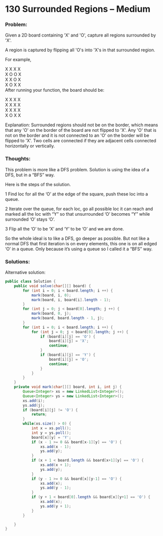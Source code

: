 # 130 Surrounded Regions – Medium

### Problem:

Given a 2D board containing 'X' and 'O', capture all regions surrounded by 'X'.

A region is captured by flipping all 'O's into 'X's in that surrounded region.

For example,

X X X X  
X O O X  
X X O X  
X O X X  
After running your function, the board should be:

X X X X  
X X X X  
X X X X  
X O X X  
  
Explanation: Surrounded regions should not be on the border, which means that any 'O' on the border of the board are not flipped to 'X'. Any 'O' that is not on the border and it is not connected to an 'O' on the border will be flipped to 'X'. Two cells are connected if they are adjacent cells connected horizontally or vertically.

### Thoughts:

This problem is more like a DFS problem. Solution is using the idea of a DFS, but in a “BFS” way.

Here is the steps of the solution.

1 Find loc for all the ‘O’ at the edge of the square, push these loc into a queue.

2 Iterate over the queue, for each loc, go all possible loc it can reach and marked all the loc with “Y” so that unsurrounded ‘O’ becomes “Y” while surrounded ‘O’ stays ‘O’.

3 Flip all the ‘O’ to be ‘X’ and ‘Y’ to be ‘O’ and we are done.

So the whole ideal is to like a DFS, go deeper as possible. But not like a normal DFS that first iteration is on every elements, this one is on all edged ‘O’ in a queue. Only because it’s using a queue so I called it a “BFS” way.

### Solutions:

Alternative solution:

```java
public class Solution {
    public void solve(char[][] board) {
        for (int i = 0; i < board.length; i ++) {
            mark(board, i, 0);
            mark(board, i, board[i].length - 1);
        }
        for (int j = 0; j < board[0].length; j ++) {
            mark(board, 0, j);
            mark(board, board.length - 1, j);
        }
        for (int i = 0; i < board.length; i ++) {
            for (int j = 0; j < board[0].length; j ++) {
                if (board[i][j] == 'O') {
                    board[i][j] = 'X';
                    continue;
                }
                if (board[i][j] == 'Y') {
                    board[i][j] = 'O';
                    continue;
                }
            }
        }
    }
    private void mark(char[][] board, int i, int j) {
        Queue<Integer> xs = new LinkedList<Integer>();
        Queue<Integer> ys = new LinkedList<Integer>();
        xs.add(i);
        ys.add(j);
        if (board[i][j] != 'O') {
            return;
        }
        while(xs.size() > 0) {
            int x = xs.poll();
            int y = ys.poll();
            board[x][y] = 'Y';
            if (x - 1 >= 0 && board[x-1][y] == 'O') {
                xs.add(x - 1);
                ys.add(y);
            }
            if (x + 1 < board.length && board[x+1][y] == 'O') {
                xs.add(x + 1);
                ys.add(y);
            }
            if (y - 1 >= 0 && board[x][y-1] == 'O') {
                xs.add(x);
                ys.add(y - 1);
            }
            if (y + 1 < board[0].length && board[x][y+1] == 'O') {
                xs.add(x);
                ys.add(y + 1);
            }
        }

    }
}
```



